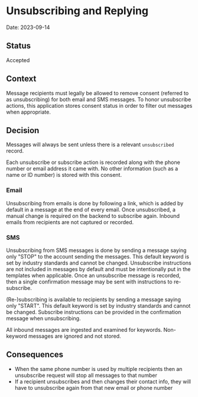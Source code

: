 # Unsubscribing and Replying

Date: 2023-09-14

## Status

Accepted

## Context

Message recipients must legally be allowed to remove consent (referred to as unsubscribing) 
for both email and SMS messages. To honor unsubscribe actions, this application stores consent status 
in order to filter out messages when appropriate. 

## Decision

Messages will always be sent unless there is a relevant `unsubscribed` record.

Each unsubscribe or subscribe action is recorded along with the phone number or email address it came with. 
No other information (such as a name or ID number) is stored with this consent. 


### Email
Unsubscribing from emails is done by following a link, which is added by default in a message at the 
end of every email. Once unsubscribed, a manual change is required on the backend to subscribe again. 
Inbound emails from recipients are not captured or recorded.

### SMS
Unsubscribing from SMS messages is done by sending a message saying only "STOP" to the account sending 
the messages. This default keyword is set by industry standards and cannot be changed. Unsubscribe 
instructions are not included in messages by default and must be intentionally put in the templates 
when applicable. Once an unsubscribe message is recorded, then a single confirmation message may be sent 
with instructions to re-subscribe.

(Re-)subscribing is available to recipients by sending a message saying only "START". This default 
keyword is set by industry standards and cannot be changed. Subscribe instructions can be provided 
in the confirmation message when unsubscribing. 

All inbound messages are ingested and examined for keywords. Non-keyword messages are ignored and 
not stored.


## Consequences

* When the same phone number is used by multiple recipients then an unsubscribe request will stop 
all messages to that number
* If a recipient unsubscribes and then changes their contact info, they will have to
unsubscribe again from that new email or phone number
